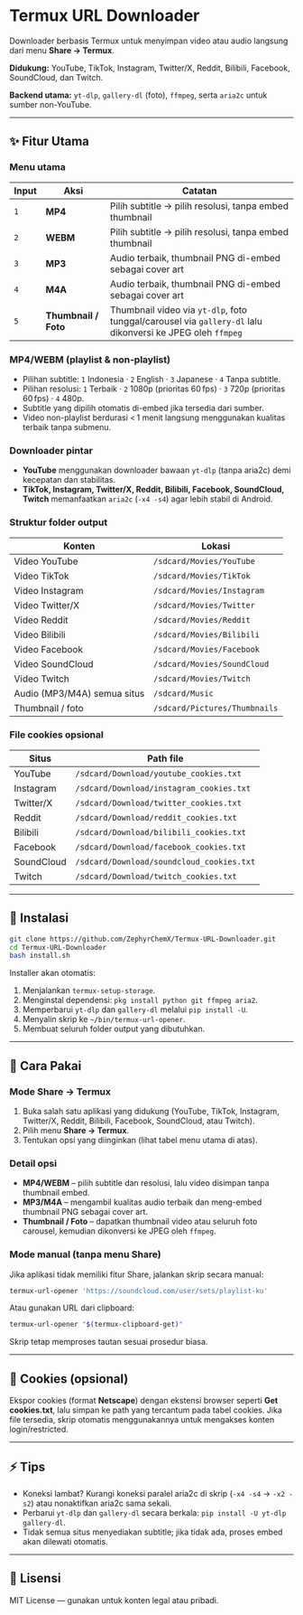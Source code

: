 # Termux URL Downloader

Downloader berbasis Termux untuk menyimpan video atau audio langsung dari menu **Share → Termux**.

**Didukung:** YouTube, TikTok, Instagram, Twitter/X, Reddit, Bilibili, Facebook, SoundCloud, dan Twitch.

**Backend utama:** `yt-dlp`, `gallery-dl` (foto), `ffmpeg`, serta `aria2c` untuk sumber non-YouTube.

---

## ✨ Fitur Utama

### Menu utama

| Input | Aksi | Catatan |
|-------|------|---------|
| `1` | **MP4** | Pilih subtitle → pilih resolusi, tanpa embed thumbnail |
| `2` | **WEBM** | Pilih subtitle → pilih resolusi, tanpa embed thumbnail |
| `3` | **MP3** | Audio terbaik, thumbnail PNG di-embed sebagai cover art |
| `4` | **M4A** | Audio terbaik, thumbnail PNG di-embed sebagai cover art |
| `5` | **Thumbnail / Foto** | Thumbnail video via `yt-dlp`, foto tunggal/carousel via `gallery-dl` lalu dikonversi ke JPEG oleh `ffmpeg` |

### MP4/WEBM (playlist & non-playlist)

* Pilihan subtitle: `1` Indonesia · `2` English · `3` Japanese · `4` Tanpa subtitle.
* Pilihan resolusi: `1` Terbaik · `2` 1080p (prioritas 60 fps) · `3` 720p (prioritas 60 fps) · `4` 480p.
* Subtitle yang dipilih otomatis di-embed jika tersedia dari sumber.
* Video non-playlist berdurasi < 1 menit langsung menggunakan kualitas terbaik tanpa submenu.

### Downloader pintar

* **YouTube** menggunakan downloader bawaan `yt-dlp` (tanpa aria2c) demi kecepatan dan stabilitas.
* **TikTok, Instagram, Twitter/X, Reddit, Bilibili, Facebook, SoundCloud, Twitch** memanfaatkan `aria2c` (`-x4 -s4`) agar lebih stabil di Android.

### Struktur folder output

| Konten | Lokasi |
|--------|--------|
| Video YouTube | `/sdcard/Movies/YouTube` |
| Video TikTok | `/sdcard/Movies/TikTok` |
| Video Instagram | `/sdcard/Movies/Instagram` |
| Video Twitter/X | `/sdcard/Movies/Twitter` |
| Video Reddit | `/sdcard/Movies/Reddit` |
| Video Bilibili | `/sdcard/Movies/Bilibili` |
| Video Facebook | `/sdcard/Movies/Facebook` |
| Video SoundCloud | `/sdcard/Movies/SoundCloud` |
| Video Twitch | `/sdcard/Movies/Twitch` |
| Audio (MP3/M4A) semua situs | `/sdcard/Music` |
| Thumbnail / foto | `/sdcard/Pictures/Thumbnails` |

### File cookies opsional

| Situs | Path file |
|-------|-----------|
| YouTube | `/sdcard/Download/youtube_cookies.txt` |
| Instagram | `/sdcard/Download/instagram_cookies.txt` |
| Twitter/X | `/sdcard/Download/twitter_cookies.txt` |
| Reddit | `/sdcard/Download/reddit_cookies.txt` |
| Bilibili | `/sdcard/Download/bilibili_cookies.txt` |
| Facebook | `/sdcard/Download/facebook_cookies.txt` |
| SoundCloud | `/sdcard/Download/soundcloud_cookies.txt` |
| Twitch | `/sdcard/Download/twitch_cookies.txt` |

---

## 🚀 Instalasi

```bash
git clone https://github.com/ZephyrChemX/Termux-URL-Downloader.git
cd Termux-URL-Downloader
bash install.sh
```

Installer akan otomatis:

1. Menjalankan `termux-setup-storage`.
2. Menginstal dependensi: `pkg install python git ffmpeg aria2`.
3. Memperbarui `yt-dlp` dan `gallery-dl` melalui `pip install -U`.
4. Menyalin skrip ke `~/bin/termux-url-opener`.
5. Membuat seluruh folder output yang dibutuhkan.

---

## 📖 Cara Pakai

### Mode Share → Termux

1. Buka salah satu aplikasi yang didukung (YouTube, TikTok, Instagram, Twitter/X, Reddit, Bilibili, Facebook, SoundCloud, atau Twitch).
2. Pilih menu **Share → Termux**.
3. Tentukan opsi yang diinginkan (lihat tabel menu utama di atas).

### Detail opsi

* **MP4/WEBM** – pilih subtitle dan resolusi, lalu video disimpan tanpa thumbnail embed.
* **MP3/M4A** – mengambil kualitas audio terbaik dan meng-embed thumbnail PNG sebagai cover art.
* **Thumbnail / Foto** – dapatkan thumbnail video atau seluruh foto carousel, kemudian dikonversi ke JPEG oleh `ffmpeg`.

### Mode manual (tanpa menu Share)

Jika aplikasi tidak memiliki fitur Share, jalankan skrip secara manual:

```bash
termux-url-opener 'https://soundcloud.com/user/sets/playlist-ku'
```

Atau gunakan URL dari clipboard:

```bash
termux-url-opener "$(termux-clipboard-get)"
```

Skrip tetap memproses tautan sesuai prosedur biasa.

---

## 🔑 Cookies (opsional)

Ekspor cookies (format **Netscape**) dengan ekstensi browser seperti **Get cookies.txt**, lalu simpan ke path yang tercantum pada tabel cookies. Jika file tersedia, skrip otomatis menggunakannya untuk mengakses konten login/restricted.

---

## ⚡ Tips

* Koneksi lambat? Kurangi koneksi paralel aria2c di skrip (`-x4 -s4` → `-x2 -s2`) atau nonaktifkan aria2c sama sekali.
* Perbarui `yt-dlp` dan `gallery-dl` secara berkala: `pip install -U yt-dlp gallery-dl`.
* Tidak semua situs menyediakan subtitle; jika tidak ada, proses embed akan dilewati otomatis.

---

## 🧾 Lisensi

MIT License — gunakan untuk konten legal atau pribadi.
